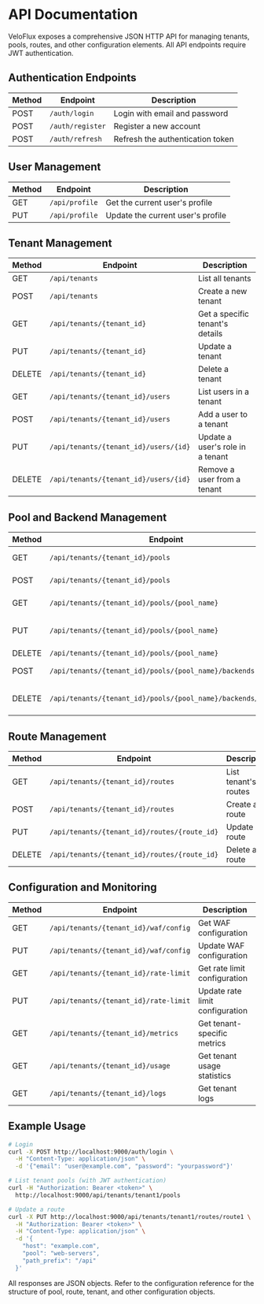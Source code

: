 # API Documentation

VeloFlux exposes a comprehensive JSON HTTP API for managing tenants, pools, routes, and other configuration elements. All API endpoints require JWT authentication.

## Authentication Endpoints

| Method | Endpoint                  | Description                               |
| ------ | ------------------------- | ----------------------------------------- |
| POST   | `/auth/login`             | Login with email and password             |
| POST   | `/auth/register`          | Register a new account                    |
| POST   | `/auth/refresh`           | Refresh the authentication token          |

## User Management

| Method | Endpoint                  | Description                               |
| ------ | ------------------------- | ----------------------------------------- |
| GET    | `/api/profile`            | Get the current user's profile            |
| PUT    | `/api/profile`            | Update the current user's profile         |

## Tenant Management

| Method | Endpoint                              | Description                               |
| ------ | ------------------------------------- | ----------------------------------------- |
| GET    | `/api/tenants`                        | List all tenants                          |
| POST   | `/api/tenants`                        | Create a new tenant                       |
| GET    | `/api/tenants/{tenant_id}`            | Get a specific tenant's details           |
| PUT    | `/api/tenants/{tenant_id}`            | Update a tenant                           |
| DELETE | `/api/tenants/{tenant_id}`            | Delete a tenant                           |
| GET    | `/api/tenants/{tenant_id}/users`      | List users in a tenant                    |
| POST   | `/api/tenants/{tenant_id}/users`      | Add a user to a tenant                    |
| PUT    | `/api/tenants/{tenant_id}/users/{id}` | Update a user's role in a tenant          |
| DELETE | `/api/tenants/{tenant_id}/users/{id}` | Remove a user from a tenant               |

## Pool and Backend Management

| Method | Endpoint                                                    | Description                        |
| ------ | ----------------------------------------------------------- | ---------------------------------- |
| GET    | `/api/tenants/{tenant_id}/pools`                            | List tenant's pools                |
| POST   | `/api/tenants/{tenant_id}/pools`                            | Create a new pool                  |
| GET    | `/api/tenants/{tenant_id}/pools/{pool_name}`                | Get a specific pool                |
| PUT    | `/api/tenants/{tenant_id}/pools/{pool_name}`                | Update a pool's configuration      |
| DELETE | `/api/tenants/{tenant_id}/pools/{pool_name}`                | Delete a pool                      |
| POST   | `/api/tenants/{tenant_id}/pools/{pool_name}/backends`       | Add backend to a pool              |
| DELETE | `/api/tenants/{tenant_id}/pools/{pool_name}/backends/{addr}`| Remove backend from a pool         |

## Route Management

| Method | Endpoint                                        | Description                   |
| ------ | ----------------------------------------------- | ----------------------------- |
| GET    | `/api/tenants/{tenant_id}/routes`               | List tenant's routes          |
| POST   | `/api/tenants/{tenant_id}/routes`               | Create a route                |
| PUT    | `/api/tenants/{tenant_id}/routes/{route_id}`    | Update a route                |
| DELETE | `/api/tenants/{tenant_id}/routes/{route_id}`    | Delete a route                |

## Configuration and Monitoring

| Method | Endpoint                                     | Description                             |
| ------ | -------------------------------------------- | --------------------------------------- |
| GET    | `/api/tenants/{tenant_id}/waf/config`        | Get WAF configuration                   |
| PUT    | `/api/tenants/{tenant_id}/waf/config`        | Update WAF configuration                |
| GET    | `/api/tenants/{tenant_id}/rate-limit`        | Get rate limit configuration            |
| PUT    | `/api/tenants/{tenant_id}/rate-limit`        | Update rate limit configuration         |
| GET    | `/api/tenants/{tenant_id}/metrics`           | Get tenant-specific metrics             |
| GET    | `/api/tenants/{tenant_id}/usage`             | Get tenant usage statistics             |
| GET    | `/api/tenants/{tenant_id}/logs`              | Get tenant logs                         |

## Example Usage

```bash
# Login
curl -X POST http://localhost:9000/auth/login \
  -H "Content-Type: application/json" \
  -d '{"email": "user@example.com", "password": "yourpassword"}'

# List tenant pools (with JWT authentication)
curl -H "Authorization: Bearer <token>" \
  http://localhost:9000/api/tenants/tenant1/pools

# Update a route
curl -X PUT http://localhost:9000/api/tenants/tenant1/routes/route1 \
  -H "Authorization: Bearer <token>" \
  -H "Content-Type: application/json" \
  -d '{
    "host": "example.com",
    "pool": "web-servers",
    "path_prefix": "/api"
  }'
```

All responses are JSON objects. Refer to the configuration reference for the structure of pool, route, tenant, and other configuration objects.

